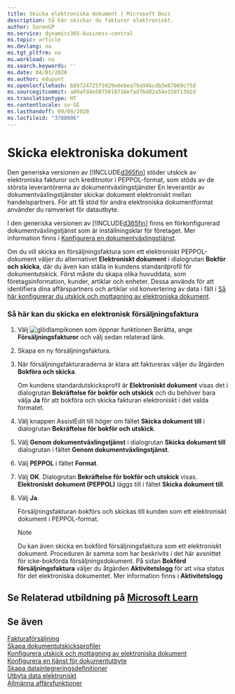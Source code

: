 ```yaml
---
title: Skicka elektroniska dokument | Microsoft Docs
description: Så här skickar du fakturor elektroniskt.
author: SorenGP
ms.service: dynamics365-business-central
ms.topic: article
ms.devlang: na
ms.tgt_pltfrm: na
ms.workload: na
ms.search.keywords: ''
ms.date: 04/01/2020
ms.author: edupont
ms.openlocfilehash: b89724725f5929e0ebea79a94bcdb3e87069c75d
ms.sourcegitcommit: a80afd4e5075018716efad76d82a54e158f1392d
ms.translationtype: HT
ms.contentlocale: sv-SE
ms.lasthandoff: 09/09/2020
ms.locfileid: "3788906"
---
```

# <a name="send-electronic-documents"></a>Skicka elektroniska dokument
Den generiska versionen av [!INCLUDE[d365fin](includes/d365fin_md.md)] stöder utskick av elektroniska fakturor och kreditnotor i PEPPOL-format, som stöds av de största leverantörerna av dokumentväxlingstjänster En leverantör av dokumentväxlingstjänster skickar dokument elektroniskt mellan handelspartners. För att få stöd för andra elektroniska dokumentformat använder du ramverket för datautbyte.  

 I den generiska versionen av [!INCLUDE[d365fin](includes/d365fin_md.md)] finns en förkonfigurerad dokumentväxlingstjänst som är inställningsklar för företaget. Mer information finns i [Konfigurera en dokumentväxlingstjänst](across-how-to-set-up-a-document-exchange-service.md).  

 Om du vill skicka en försäljningsfaktura som ett elektroniskt PEPPOL-dokument väljer du alternativet **Elektroniskt dokument** i dialogrutan **Bokför och skicka**, där du även kan ställa in kundens standardprofil för dokumentutskick. Först måste du skapa olika huvuddata, som företagsinformation, kunder, artiklar och enheter. Dessa används för att identifiera dina affärspartners och artiklar vid konvertering av data i fält i [Så här konfigurerar du utskick och mottagning av elektroniska dokument](across-how-to-set-up-electronic-document-sending-and-receiving.md).  

### <a name="to-send-an-electronic-sales-invoice"></a>Så här kan du skicka en elektronisk försäljningsfaktura  

1.  Välj ![glödlampikonen som öppnar funktionen Berätta](media/ui-search/search_small.png "Berätta vad du vill göra"), ange **Försäljningsfakturor** och välj sedan relaterad länk.  

2.  Skapa en ny försäljningsfaktura.  

3.  När försäljningsfakturaraderna är klara att faktureras väljer du åtgärden **Bokföra och skicka**.  

     Om kundens standardutskicksprofil är **Elektroniskt dokument** visas det i dialogrutan **Bekräftelse för bokför och utskick** och du behöver bara välja **Ja** för att bokföra och skicka fakturan elektroniskt i det valda formatet.  

4.  Välj knappen AssistEdit till höger om fältet **Skicka dokument till** i dialogrutan **Bekräftelse för bokför och utskick**.  

5.  Välj **Genom dokumentväxlingstjänst** i dialogrutan **Skicka dokument till** dialogrutan i fältet **Genom dokumentväxlingstjänst**.  

6.  Välj **PEPPOL** i fältet **Format**.  

7.  Välj **OK**. Dialogrutan **Bekräftelse för bokför och utskick** visas. **Elektroniskt dokument (PEPPOL)** läggs till i fältet **Skicka dokument till**.  

8.  Välj **Ja**.  

     Försäljningsfakturan bokförs och skickas till kunden som ett elektroniskt dokument i PEPPOL-format.  

    > [!NOTE]  
    >  Du kan även skicka en bokförd försäljningsfaktura som ett elektroniskt dokument. Proceduren är samma som har beskrivits i det här avsnittet för icke-bokförda försäljningsdokument. På sidan **Bokförd försäljningsfaktura** väljer du åtgärden **Aktivitetslogg** för att visa status för det elektroniska dokumentet. Mer information finns i **Aktivitetslogg**  

## <a name="see-related-training-at-microsoft-learn"></a>Se Relaterad utbildning på [Microsoft Learn](/learn/modules/electronic-documents-dynamics-365-business-central/index)

## <a name="see-also"></a>Se även  
[Fakturaförsäljning](sales-how-invoice-sales.md)  
[Skapa dokumentutskicksprofiler](sales-how-setup-document-send-profiles.md)  
[Konfigurera utskick och mottagning av elektroniska dokument](across-how-to-set-up-electronic-document-sending-and-receiving.md)  
[Konfigurera en tjänst för dokumentutbyte](across-how-to-set-up-a-document-exchange-service.md)  
[Skapa dataintegreringsdefinitioner](across-how-to-set-up-data-exchange-definitions.md)  
[Utbyta data elektroniskt](across-data-exchange.md)  
[Allmänna affärsfunktioner](ui-across-business-areas.md)  
